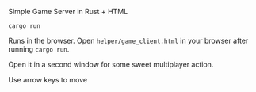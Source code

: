 Simple Game Server in Rust + HTML

`cargo run`

Runs in the browser. Open `helper/game_client.html` in your browser after running `cargo run`.

Open it in a second window for some sweet multiplayer action.

Use arrow keys to move

